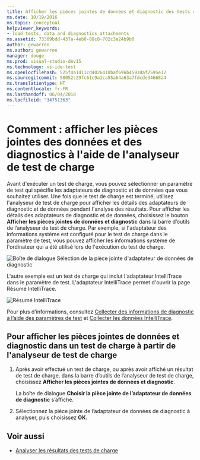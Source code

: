 ```yaml
---
title: Afficher les pièces jointes de données et diagnostic des tests de charge dans Visual Studio
ms.date: 10/19/2016
ms.topic: conceptual
helpviewer_keywords:
- load tests, data and diagnostics attachments
ms.assetid: 73309bdd-437a-4eb0-88c8-702c3e24b9b0
author: gewarren
ms.author: gewarren
manager: douge
ms.prod: visual-studio-dev15
ms.technology: vs-ide-test
ms.openlocfilehash: 525f4a1d11cd4026410baf696b4593daf2595e12
ms.sourcegitcommit: 58052c29fc61c9a1ca55a64a63a7fdcde34668a4
ms.translationtype: HT
ms.contentlocale: fr-FR
ms.lasthandoff: 06/04/2018
ms.locfileid: "34751363"
---
```

# <a name="how-to-view-data-and-diagnostic-attachments-using-the-load-test-analyzer"></a>Comment : afficher les pièces jointes des données et des diagnostics à l'aide de l'analyseur de test de charge

Avant d'exécuter un test de charge, vous pouvez sélectionner un paramètre de test qui spécifie les adaptateurs de diagnostic et de données que vous souhaitez utiliser. Une fois que le test de charge est terminé, utilisez l'analyseur de test de charge pour afficher les détails des adaptateurs de diagnostic et de données pendant l'analyse des résultats. Pour afficher les détails des adaptateurs de diagnostic et de données, choisissez le bouton **Afficher les pièces jointes de données et diagnostic** dans la barre d’outils de l’analyseur de test de charge. Par exemple, si l'adaptateur des informations système est configuré pour le test de charge dans le paramètre de test, vous pouvez afficher les informations système de l'ordinateur qui a été utilisé lors de l'exécution du test de charge.

![Boîte de dialogue Sélection de la pièce jointe d'adaptateur de données de diagnostic](../test/media/load_adapterdialog.png)

L'autre exemple est un test de charge qui inclut l'adaptateur IntelliTrace dans le paramètre de test. L'adaptateur IntelliTrace permet d'ouvrir la page Résumé IntelliTrace.

![Résumé IntelliTrace](../test/media/load_intellitrace.png)

Pour plus d’informations, consultez [Collecter des informations de diagnostic à l’aide des paramètres de test](../test/collect-diagnostic-information-using-test-settings.md) et [Collecter les données IntelliTrace](../test/how-to-collect-intellitrace-data-to-help-debug-difficult-issues.md).

## <a name="to-view-data-and-diagnostic-attachments-in-a-load-test-from-the-load-test-analyzer"></a>Pour afficher les pièces jointes de données et diagnostic dans un test de charge à partir de l'analyseur de test de charge

1.  Après avoir effectué un test de charge, ou après avoir affiché un résultat de test de charge, dans la barre d’outils de l’analyseur de test de charge, choisissez **Afficher les pièces jointes de données et diagnostic**.

     La boîte de dialogue **Choisir la pièce jointe de l’adaptateur de données de diagnostic** s’affiche.

2.  Sélectionnez la pièce jointe de l’adaptateur de données de diagnostic à analyser, puis choisissez **OK**.

## <a name="see-also"></a>Voir aussi

- [Analyser les résultats des tests de charge](../test/analyze-load-test-results-using-the-load-test-analyzer.md)